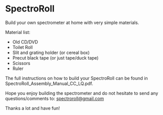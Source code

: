 # SpectroRoll

Build your own spectrometer at home with very simple materials.

Material list:
  - Old CD/DVD
  - Toilet Roll
  - Slit and grating holder (or cereal box)
  - Precut black tape (or just tape/duck tape)
  - Scissors
  - Ruler

The full instructions on how to build your SpectroRoll can be found in SpectroRoll_Assembly_Manual_CC_LQ.pdf.

Hope you enjoy building the spectrometer and do not hesitate to send any questions/comments to: spectroroll@gmail.com

Thanks a lot and have fun!
